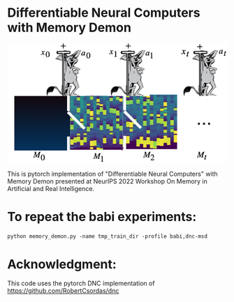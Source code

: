 # Differentiable Neural Computers with Memory Demon

![alt text](assets/demon.png)

This is pytorch implementation of "Differentiable Neural Computers" with Memory Demon presented at 
NeurIPS 2022 Workshop On Memory in Artificial and Real Intelligence.

#  To repeat the babi experiments:
`python memory_demon.py -name tmp_train_dir -profile babi,dnc-msd`

# Acknowledgment:
This code uses the pytorch DNC implementation of 
https://github.com/RobertCsordas/dnc